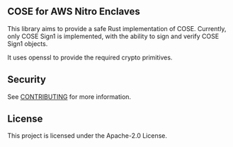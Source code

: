 ## COSE for AWS Nitro Enclaves

This library aims to provide a safe Rust implementation of COSE.
Currently, only COSE Sign1 is implemented, with the ability to sign and verify
COSE Sign1 objects.

It uses openssl to provide the required crypto primitives.

## Security

See [CONTRIBUTING](CONTRIBUTING.md#security-issue-notifications) for more information.

## License

This project is licensed under the Apache-2.0 License.

